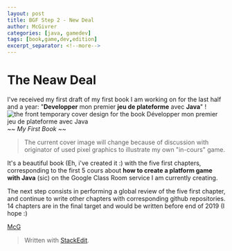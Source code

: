 ```yaml
---
layout: post
title: BGF Step 2 - New Deal
author: McGivrer
categories: [java, gamedev]
tags: [book,game,dev,edition]
excerpt_separator: <!--more-->
---
```

# The Neaw Deal

I've received my first draft of my first book I am working on for the last half and a year: "**Developper** mon premier **jeu de plateforme** avec **Java**" !
![the front temporary cover design for the book Développer mon premier jeu de plateforme avec Java](https://lh3.googleusercontent.com/hy93r4z2dkj9lxeRRs98RJ9oJd3ZLMPymcKQ3tDTUwjWbXLHhSmiK33w81JPslarVzZ7vReHqoS-3w=s550 "Développer mon premier jeu de plateforme avec Java")
*~~ My First Book ~~*

> The current cover image will change because of discussion with originator of used pixel graphics to illustrate my own "in-cours" game.

It's a beautiful book (Eh, i've created it :) with the five first chapters, corresponding to the first 5 cours about **how to create a platform game with Java** (sic) on the Google Class Room service I am currently creating.

The next step consists in performing a global review of the five first chapter, and continue to write other chapters with corresponding github repositories.
14 chapters are in the final target and would be written before end of 2019 (I hope :)

[McG](mailto:contact@snapgames.fr?subject=Game%20Develoment%20Platform%20and%20book "contact the author !")
> Written with [StackEdit](https://stackedit.io/).
<!--stackedit_data:
eyJoaXN0b3J5IjpbMTY1NzIxMjA0NCwxNjgzMzY1MzA5XX0=
-->